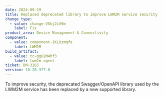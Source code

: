 ```yaml
---
date: 2024-09-19
title: Replaced deprecated library to improve LWM2M service security
change_type:
  - value: change-VSkj2iV9m
    label: Fix
product_area: Device Management & Connectivity
component:
  - value: component-1KLUzmqfe
    label: LWM2M
build_artifact:
  - value: tc-ggH2M4hf3
    label: lwm2m-agent
ticket: DM-3165
version: 10.20.377.0
---
```


To improve security, the deprecated Swagger/OpenAPI library used by the LWM2M service has been replaced by a new supported library.
